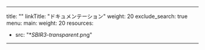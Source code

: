 
---
title: ""
linkTitle: "ドキュメンテーション"
weight: 20
exclude_search: true
menu:
  main:
    weight: 20
resources:
- src: "**SBIR3-transparent*.png"
---
<!-- <p>
<img src="logo-one.png" style="height:200px"/>
</p> -->
